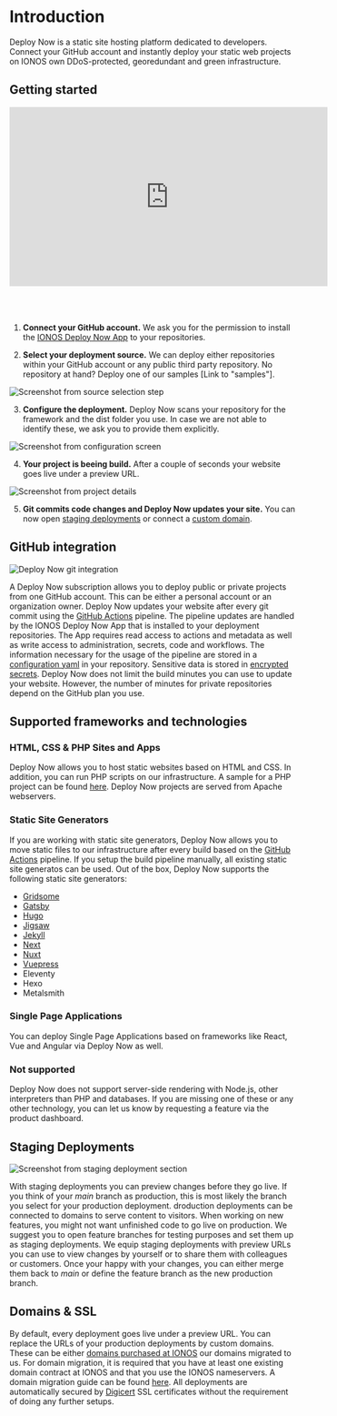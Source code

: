 # Introduction

Deploy Now is a static site hosting platform dedicated to developers.
Connect your GitHub account and instantly deploy your static web
projects on IONOS own DDoS-protected, georedundant and green
infrastructure.

## Getting started

<iframe width="560" height="315" style="margin-bottom: 50px;" src="https://www.youtube.com/embed/wpELzwYFxQw" title="YouTube video player" frameborder="0" allow="accelerometer; autoplay; clipboard-write; encrypted-media; gyroscope; picture-in-picture" allowfullscreen></iframe>

1. **Connect your GitHub account.** We ask you for the permission to install the [IONOS Deploy Now App](https://github.com/apps/ionos-deploy-now) to your repositories.  
    
2. **Select your deployment source.** We can deploy either repositories within your GitHub account or any public third party repository. No repository at hand? Deploy one of our samples [Link to "samples"]. 
  
![Screenshot from source selection step](/source-selection.jpg)  
  
3. **Configure the deployment.** Deploy Now scans your repository for the framework and the dist folder you use. In case we are not able to identify these, we ask you to provide them explicitly. 

![Screenshot from configuration screen](/confirm-configuration.jpg)

4. **Your project is beeing build.** After a couple of seconds your website goes live under a preview URL. 

![Screenshot from project details](/project-details.jpg)

5. **Git commits code changes and Deploy Now updates your site.** You can now open [staging deployments](/guide/#staging-deployments) or connect a [custom domain](/advanced/custom-domains+ssl.html).

## GitHub integration

![Deploy Now git integration](/git-integration.svg)

A Deploy Now subscription allows you to deploy public or private projects from one GitHub account. This can be either a personal account or an organization owner. Deploy Now updates your website after every git commit using the [GitHub Actions](https://github.com/features/actions) pipeline. The pipeline updates are handled by the IONOS Deploy Now App that is installed to your deployment repositories. The App requires read access to actions and metadata as well as write access to administration, secrets, code and workflows. The information necessary for the usage of the pipeline are stored in a [configuration yaml](/advanced/#configuration) in your repository. Sensitive data is stored in [encrypted secrets](https://docs.github.com/en/actions/reference/encrypted-secrets). Deploy Now does not limit the build minutes you can use to update your website. However, the number of minutes for private repositories depend on the GitHub plan you use.

## Supported frameworks and technologies

### HTML, CSS & PHP Sites and Apps
Deploy Now allows you to host static websites based on HTML and CSS. In addition, you can run PHP scripts on our infrastructure. A sample for a PHP project can be found [here](/guide/samples.html#hello-jekyll-html). Deploy Now projects are served from Apache webservers. 

### Static Site Generators
If you are working with static site generators, Deploy Now allows you to move static files to our infrastructure after every build based on the [GitHub Actions](https://github.com/features/actions) pipeline. If you setup the build pipeline manually, all existing static site generatos can be used. Out of the box, Deploy Now supports the following static site generators:  

- [Gridsome](/guide/samples.html#hello-gridsome-html)
- [Gatsby](/guide/samples.html#hello-gatsby-html)
- [Hugo](/guide/samples.html#hello-hugo-html)
- [Jigsaw](/guide/samples.html#hello-jigsaw-html)
- [Jekyll](/guide/samples.html#hello-jekyll-html)
- [Next](/guide/samples.html#hello-next-html)
- [Nuxt](/guide/samples.html#hello-nuxt-html)
- [Vuepress](/guide/samples.html#hello-vuepress-html)
- Eleventy
- Hexo
- Metalsmith


### Single Page Applications
You can deploy Single Page Applications based on frameworks like React, Vue and Angular via Deploy Now as well. 

### Not supported
Deploy Now does not support server-side rendering with Node.js, other interpreters than PHP and databases. If you are missing one of these or any other technology, you can let us know by requesting a feature via the product dashboard.

## Staging Deployments
  
![Screenshot from staging deployment section](/staging.jpg)
  
With staging deployments you can preview changes before they go live. If you think of your *main* branch as production, this is most likely the branch you select for your production deployment. droduction deployments can be connected to domains to serve content to visitors. When working on new features, you might not want unfinished code to go live on production. We suggest you to open feature branches for testing purposes and set them up as staging deployments. We equip staging deployments with preview URLs you can use to view changes by yourself or to share them with colleagues or customers. Once your happy with your changes, you can either merge them back to *main* or define the feature branch as the new production branch.

## Domains & SSL
  
By default, every deployment goes live under a preview URL. You can replace the URLs of your production deployments by custom domains. These can be either [domains purchased at IONOS](https://www.ionos.com/domains/domain-names) our domains migrated to us. For domain migration, it is required that you have at least one existing domain contract at IONOS and that you use the IONOS nameservers. A domain migration guide can be found [here](https://www.ionos.com/help/domains/set-up-and-manage-an-external-domain-at-11-ionos/setting-up-an-external-domain-at-11-ionos/).
All deployments are automatically secured by [Digicert](https://www.digicert.com/) SSL certificates without the requirement of doing any further setups. 